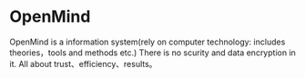 # OpenMind
OpenMind is a information system(rely on computer technology: includes theories，tools and methods etc.)  There is no scurity and data encryption in it. All about trust、efficiency、results。
